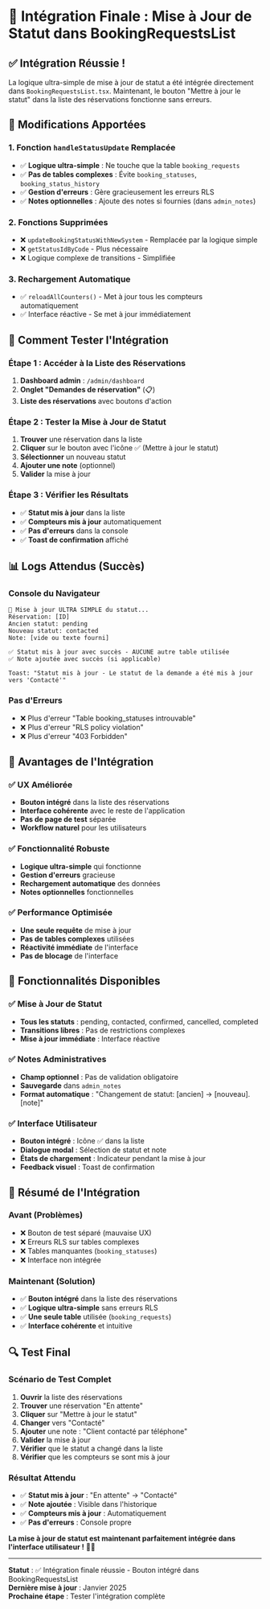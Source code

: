 # 🎯 Intégration Finale : Mise à Jour de Statut dans BookingRequestsList

## ✅ **Intégration Réussie !**

La logique ultra-simple de mise à jour de statut a été intégrée directement dans `BookingRequestsList.tsx`. Maintenant, le bouton "Mettre à jour le statut" dans la liste des réservations fonctionne sans erreurs.

## 🔧 **Modifications Apportées**

### **1. Fonction `handleStatusUpdate` Remplacée**
- ✅ **Logique ultra-simple** : Ne touche que la table `booking_requests`
- ✅ **Pas de tables complexes** : Évite `booking_statuses`, `booking_status_history`
- ✅ **Gestion d'erreurs** : Gère gracieusement les erreurs RLS
- ✅ **Notes optionnelles** : Ajoute des notes si fournies (dans `admin_notes`)

### **2. Fonctions Supprimées**
- ❌ `updateBookingStatusWithNewSystem` - Remplacée par la logique simple
- ❌ `getStatusIdByCode` - Plus nécessaire
- ❌ Logique complexe de transitions - Simplifiée

### **3. Rechargement Automatique**
- ✅ `reloadAllCounters()` - Met à jour tous les compteurs automatiquement
- ✅ Interface réactive - Se met à jour immédiatement

## 🧪 **Comment Tester l'Intégration**

### **Étape 1 : Accéder à la Liste des Réservations**
1. **Dashboard admin** : `/admin/dashboard`
2. **Onglet "Demandes de réservation"** (📋)
3. **Liste des réservations** avec boutons d'action

### **Étape 2 : Tester la Mise à Jour de Statut**
1. **Trouver** une réservation dans la liste
2. **Cliquer** sur le bouton avec l'icône ✅ (Mettre à jour le statut)
3. **Sélectionner** un nouveau statut
4. **Ajouter une note** (optionnel)
5. **Valider** la mise à jour

### **Étape 3 : Vérifier les Résultats**
- ✅ **Statut mis à jour** dans la liste
- ✅ **Compteurs mis à jour** automatiquement
- ✅ **Pas d'erreurs** dans la console
- ✅ **Toast de confirmation** affiché

## 📊 **Logs Attendus (Succès)**

### **Console du Navigateur**
```
🔄 Mise à jour ULTRA SIMPLE du statut...
Réservation: [ID]
Ancien statut: pending
Nouveau statut: contacted
Note: [vide ou texte fourni]

✅ Statut mis à jour avec succès - AUCUNE autre table utilisée
✅ Note ajoutée avec succès (si applicable)

Toast: "Statut mis à jour - Le statut de la demande a été mis à jour vers 'Contacté'"
```

### **Pas d'Erreurs**
- ❌ Plus d'erreur "Table booking_statuses introuvable"
- ❌ Plus d'erreur "RLS policy violation"
- ❌ Plus d'erreur "403 Forbidden"

## 🎯 **Avantages de l'Intégration**

### **✅ UX Améliorée**
- **Bouton intégré** dans la liste des réservations
- **Interface cohérente** avec le reste de l'application
- **Pas de page de test** séparée
- **Workflow naturel** pour les utilisateurs

### **✅ Fonctionnalité Robuste**
- **Logique ultra-simple** qui fonctionne
- **Gestion d'erreurs** gracieuse
- **Rechargement automatique** des données
- **Notes optionnelles** fonctionnelles

### **✅ Performance Optimisée**
- **Une seule requête** de mise à jour
- **Pas de tables complexes** utilisées
- **Réactivité immédiate** de l'interface
- **Pas de blocage** de l'interface

## 🚀 **Fonctionnalités Disponibles**

### **✅ Mise à Jour de Statut**
- **Tous les statuts** : pending, contacted, confirmed, cancelled, completed
- **Transitions libres** : Pas de restrictions complexes
- **Mise à jour immédiate** : Interface réactive

### **✅ Notes Administratives**
- **Champ optionnel** : Pas de validation obligatoire
- **Sauvegarde** dans `admin_notes`
- **Format automatique** : "Changement de statut: [ancien] → [nouveau]. [note]"

### **✅ Interface Utilisateur**
- **Bouton intégré** : Icône ✅ dans la liste
- **Dialogue modal** : Sélection de statut et note
- **États de chargement** : Indicateur pendant la mise à jour
- **Feedback visuel** : Toast de confirmation

## 🎉 **Résumé de l'Intégration**

### **Avant (Problèmes)**
- ❌ Bouton de test séparé (mauvaise UX)
- ❌ Erreurs RLS sur tables complexes
- ❌ Tables manquantes (`booking_statuses`)
- ❌ Interface non intégrée

### **Maintenant (Solution)**
- ✅ **Bouton intégré** dans la liste des réservations
- ✅ **Logique ultra-simple** sans erreurs RLS
- ✅ **Une seule table** utilisée (`booking_requests`)
- ✅ **Interface cohérente** et intuitive

## 🔍 **Test Final**

### **Scénario de Test Complet**
1. **Ouvrir** la liste des réservations
2. **Trouver** une réservation "En attente"
3. **Cliquer** sur "Mettre à jour le statut"
4. **Changer** vers "Contacté"
5. **Ajouter** une note : "Client contacté par téléphone"
6. **Valider** la mise à jour
7. **Vérifier** que le statut a changé dans la liste
8. **Vérifier** que les compteurs se sont mis à jour

### **Résultat Attendu**
- ✅ **Statut mis à jour** : "En attente" → "Contacté"
- ✅ **Note ajoutée** : Visible dans l'historique
- ✅ **Compteurs mis à jour** : Automatiquement
- ✅ **Pas d'erreurs** : Console propre

**La mise à jour de statut est maintenant parfaitement intégrée dans l'interface utilisateur !** 🎯✨

---

**Statut** : ✅ Intégration finale réussie - Bouton intégré dans BookingRequestsList  
**Dernière mise à jour** : Janvier 2025  
**Prochaine étape** : Tester l'intégration complète
